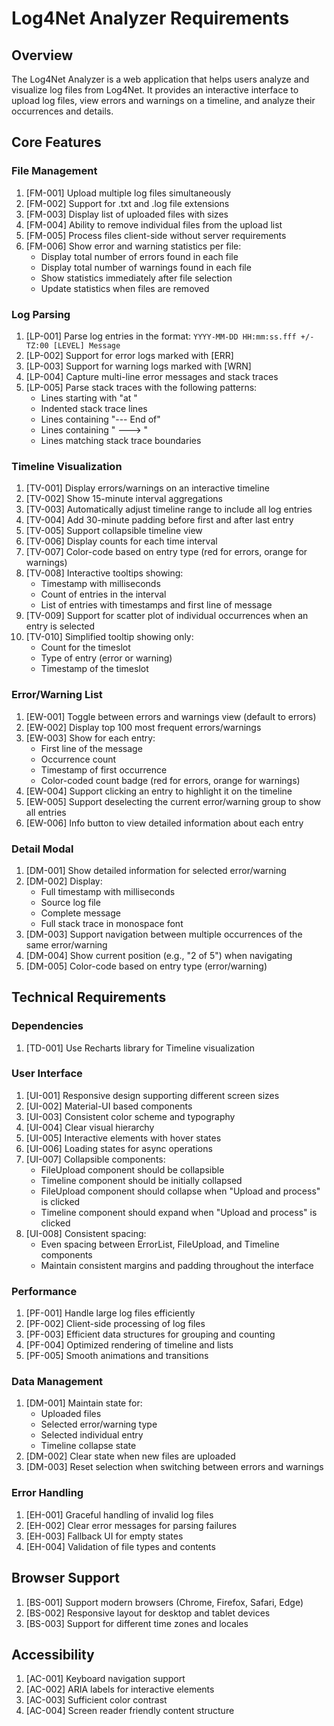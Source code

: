 # Log4Net Analyzer Requirements

## Overview

The Log4Net Analyzer is a web application that helps users analyze and visualize log files from Log4Net. It provides an interactive interface to upload log files, view errors and warnings on a timeline, and analyze their occurrences and details.

## Core Features

### File Management

1. [FM-001] Upload multiple log files simultaneously
2. [FM-002] Support for .txt and .log file extensions
3. [FM-003] Display list of uploaded files with sizes
4. [FM-004] Ability to remove individual files from the upload list
5. [FM-005] Process files client-side without server requirements
6. [FM-006] Show error and warning statistics per file:
    - Display total number of errors found in each file
    - Display total number of warnings found in each file
    - Show statistics immediately after file selection
    - Update statistics when files are removed

### Log Parsing

1. [LP-001] Parse log entries in the format: `YYYY-MM-DD HH:mm:ss.fff +/-TZ:00 [LEVEL] Message`
2. [LP-002] Support for error logs marked with [ERR]
3. [LP-003] Support for warning logs marked with [WRN]
4. [LP-004] Capture multi-line error messages and stack traces
5. [LP-005] Parse stack traces with the following patterns:
   - Lines starting with "at "
   - Indented stack trace lines
   - Lines containing "--- End of"
   - Lines containing " ---> "
   - Lines matching stack trace boundaries

### Timeline Visualization

1. [TV-001] Display errors/warnings on an interactive timeline
2. [TV-002] Show 15-minute interval aggregations
3. [TV-003] Automatically adjust timeline range to include all log entries
4. [TV-004] Add 30-minute padding before first and after last entry
5. [TV-005] Support collapsible timeline view
6. [TV-006] Display counts for each time interval
7. [TV-007] Color-code based on entry type (red for errors, orange for warnings)
8. [TV-008] Interactive tooltips showing:
   - Timestamp with milliseconds
   - Count of entries in the interval
   - List of entries with timestamps and first line of message
9. [TV-009] Support for scatter plot of individual occurrences when an entry is selected
10. [TV-010] Simplified tooltip showing only:
    - Count for the timeslot
    - Type of entry (error or warning)
    - Timestamp of the timeslot

### Error/Warning List

1. [EW-001] Toggle between errors and warnings view (default to errors)
2. [EW-002] Display top 100 most frequent errors/warnings
3. [EW-003] Show for each entry:
   - First line of the message
   - Occurrence count
   - Timestamp of first occurrence
   - Color-coded count badge (red for errors, orange for warnings)
4. [EW-004] Support clicking an entry to highlight it on the timeline
5. [EW-005] Support deselecting the current error/warning group to show all entries
6. [EW-006] Info button to view detailed information about each entry

### Detail Modal

1. [DM-001] Show detailed information for selected error/warning
2. [DM-002] Display:
   - Full timestamp with milliseconds
   - Source log file
   - Complete message
   - Full stack trace in monospace font
3. [DM-003] Support navigation between multiple occurrences of the same error/warning
4. [DM-004] Show current position (e.g., "2 of 5") when navigating
5. [DM-005] Color-code based on entry type (error/warning)

## Technical Requirements

### Dependencies

1. [TD-001] Use Recharts library for Timeline visualization 

### User Interface

1. [UI-001] Responsive design supporting different screen sizes
2. [UI-002] Material-UI based components
3. [UI-003] Consistent color scheme and typography
4. [UI-004] Clear visual hierarchy
5. [UI-005] Interactive elements with hover states
6. [UI-006] Loading states for async operations
7. [UI-007] Collapsible components:
    - FileUpload component should be collapsible
    - Timeline component should be initially collapsed
    - FileUpload component should collapse when "Upload and process" is clicked
    - Timeline component should expand when "Upload and process" is clicked
8. [UI-008] Consistent spacing:
    - Even spacing between ErrorList, FileUpload, and Timeline components
    - Maintain consistent margins and padding throughout the interface

### Performance

1. [PF-001] Handle large log files efficiently
2. [PF-002] Client-side processing of log files
3. [PF-003] Efficient data structures for grouping and counting
4. [PF-004] Optimized rendering of timeline and lists
5. [PF-005] Smooth animations and transitions

### Data Management

1. [DM-001] Maintain state for:
   - Uploaded files
   - Selected error/warning type
   - Selected individual entry
   - Timeline collapse state
2. [DM-002] Clear state when new files are uploaded
3. [DM-003] Reset selection when switching between errors and warnings

### Error Handling

1. [EH-001] Graceful handling of invalid log files
2. [EH-002] Clear error messages for parsing failures
3. [EH-003] Fallback UI for empty states
4. [EH-004] Validation of file types and contents

## Browser Support

1. [BS-001] Support modern browsers (Chrome, Firefox, Safari, Edge)
2. [BS-002] Responsive layout for desktop and tablet devices
3. [BS-003] Support for different time zones and locales

## Accessibility

1. [AC-001] Keyboard navigation support
2. [AC-002] ARIA labels for interactive elements
3. [AC-003] Sufficient color contrast
4. [AC-004] Screen reader friendly content structure
